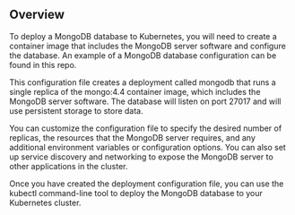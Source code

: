 ## Overview

To deploy a MongoDB database to Kubernetes, you will need to create a container image that includes the MongoDB server software and configure the database. An example of a MongoDB database configuration can be found in this repo.

This configuration file creates a deployment called mongodb that runs a single replica of the mongo:4.4 container image, which includes the MongoDB server software. The database will listen on port 27017 and will use persistent storage to store data.

You can customize the configuration file to specify the desired number of replicas, the resources that the MongoDB server requires, and any additional environment variables or configuration options. You can also set up service discovery and networking to expose the MongoDB server to other applications in the cluster.

Once you have created the deployment configuration file, you can use the kubectl command-line tool to deploy the MongoDB database to your Kubernetes cluster.
